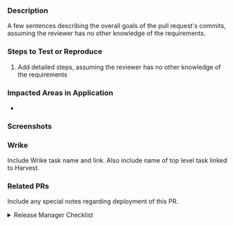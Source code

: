 ### Description
A few sentences describing the overall goals of the pull request's commits, assuming the reviewer has no other knowledge of the requirements.

### Steps to Test or Reproduce
1. Add detailed steps, assuming the reviewer has no other knowledge of the requirements

### Impacted Areas in Application
*

### Screenshots

### Wrike
Include Wrike task name and link.  Also include name of top level task linked to Harvest.

### Related PRs
Include any special notes regarding deployment of this PR.

<details>
<summary>Release Manager Checklist</summary>
<p>

General review:
- [ ] All changes are expected - review all modified files to confirm that everything included is intentional.
- [ ] A DBA has approved any migrations (if any).
- [ ] The PR is listed in release notes.
- [ ] The PR is added to the GH milestone.
- [ ] I’ve thoughtfully considered the impact on the user and picked a day and time when this PR can be safely deployed.
- [ ] We are ready to monitor for issues.  Consider availability of Ops, CS, and primary developer.

Release date:
- [ ] The Product Owner has approved the release date.
- [ ] QA has approved the release date.
- [ ] V7 and other impacted private label partners have approved (or is irrelevant).
</p>
</details>
